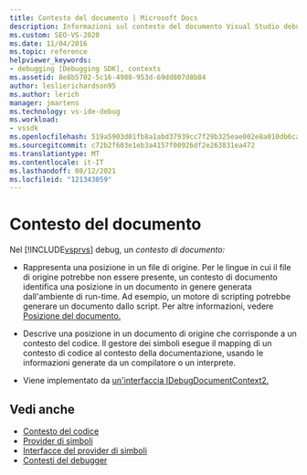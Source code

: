 ```yaml
---
title: Contesto del documento | Microsoft Docs
description: Informazioni sul contesto del documento Visual Studio debug, che rappresenta una posizione in un file di origine o una posizione in un documento di origine per un contesto di codice.
ms.custom: SEO-VS-2020
ms.date: 11/04/2016
ms.topic: reference
helpviewer_keywords:
- debugging [Debugging SDK], contexts
ms.assetid: 8e8b5702-5c16-4988-953d-69dd807d8b84
author: leslierichardson95
ms.author: lerich
manager: jmartens
ms.technology: vs-ide-debug
ms.workload:
- vssdk
ms.openlocfilehash: 519a5903d01fb8a1abd37939cc7f29b325eae002e8a010db6ca5ca7c7614d7a6
ms.sourcegitcommit: c72b2f603e1eb3a4157f00926df2e263831ea472
ms.translationtype: MT
ms.contentlocale: it-IT
ms.lasthandoff: 08/12/2021
ms.locfileid: "121343059"
---
```

# <a name="document-context"></a>Contesto del documento
Nel [!INCLUDE[vsprvs](../../code-quality/includes/vsprvs_md.md)] debug, un *contesto di documento:*

- Rappresenta una posizione in un file di origine. Per le lingue in cui il file di origine potrebbe non essere presente, un contesto di documento identifica una posizione in un documento in genere generata dall'ambiente di run-time. Ad esempio, un motore di scripting potrebbe generare un documento dallo script. Per altre informazioni, vedere [Posizione del documento.](../../extensibility/debugger/document-position.md)

- Descrive una posizione in un documento di origine che corrisponde a un contesto del codice. Il gestore dei simboli esegue il mapping di un contesto di codice al contesto della documentazione, usando le informazioni generate da un compilatore o un interprete.

- Viene implementato da [un'interfaccia IDebugDocumentContext2.](../../extensibility/debugger/reference/idebugdocumentcontext2.md)

## <a name="see-also"></a>Vedi anche
- [Contesto del codice](../../extensibility/debugger/code-context.md)
- [Provider di simboli](../../extensibility/debugger/symbol-provider.md)
- [Interfacce del provider di simboli](../../extensibility/debugger/reference/symbol-provider-interfaces.md)
- [Contesti del debugger](../../extensibility/debugger/debugger-contexts.md)
